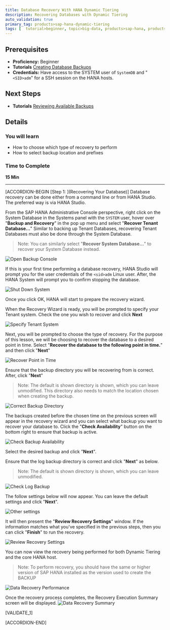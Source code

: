 ```yaml
---
title: Database Recovery With HANA Dynamic Tiering
description: Recovering Databases with Dynamic Tiering
auto_validation: true
primary_tag: products>sap-hana-dynamic-tiering
tags: [  tutorial>beginner, topic>big-data, products>sap-hana, products>sap-hana-dynamic-tiering, products>sap-hana-studio ]
---
```


## Prerequisites
 - **Proficiency:** Beginner
 - **Tutorials** [Creating Database Backups](https://www.sap.com/)
 - **Credentials:** Have access to the SYSTEM user of  `SystemDB` and "`<SID>adm`" for a SSH session on the HANA hosts.


## Next Steps
  - **Tutorials** [Reviewing Available Backups](https://www.sap.com/)

## Details
### You will learn
- How to choose which type of recovery to perform
- How to select backup location and prefixes

### Time to Complete
**15 Min**

---

[ACCORDION-BEGIN [Step 1: ](Recovering Your Database)]
Database recovery can be done either from a command line or from HANA Studio. The preferred way is via HANA Studio.

From the SAP HANA Administrative Console perspective, right click on the System Database in the Systems panel with the `SYSTEM` user, hover over "**Backup and Recovery**" in the pop up menu and select "**Recover Tenant Database...**" Similar to backing up Tenant Databases, recovering Tenant Databases must also be done through the System Database.

> Note: You can similarly select "**Recover System Database...**" to recover your System Database instead.

![Open Backup Console](open-backup-console.png)

If this is your first time performing a database recovery, HANA Studio will prompt you for the user credentials of the `<sid>adm` Linux user. After, the HANA System will prompt you to confirm stopping the database.

![Shut Down System](shut-down-hana.png)

Once you click OK, HANA will start to prepare the recovery wizard.

When the Recovery Wizard is ready, you will be prompted to specify your Tenant system. Check the one you wish to recover and click **Next**

![Specify Tenant System](specify-tenant-database.png)

Next, you will be prompted to choose the type of recovery. For the purpose of this lesson, we will be choosing to recover the database to a desired point in time. Select "**Recover the database to the following point in time.**" and then click "**Next**"

![Recover Point in Time](recovery-time-point.png)

Ensure that the backup directory you will be recovering from is correct. After, click "**Next**"

> Note: The default is shown directory is shown, which you can leave unmodified. This directory also needs to match the location chosen when creating the backup.

![Correct Backup Directory](correct-backup-dir.png)

The backups created before the chosen time on the previous screen will appear in the recovery wizard and you can select what backup you want to recover your database to. Click the "**Check Availability**" button on the bottom right to ensure that backup is active.

![Check Backup Availability](check-backup-availability.png)

Select the desired backup and click "**Next**".

Ensure that the log backup directory is correct and click "**Next**" as below.

> Note: The default is shown directory is shown, which you can leave unmodified.

![Check Log Backup](log-backup.png)

The follow settings below will now appear. You can leave the default settings and click "**Next**".

![Other settings](other-settings.png)

It will then present the "**Review Recovery Settings**" window. If the information matches what you've specified in the previous steps, then you can click "**Finish**" to run the recovery.

![Review Recovery Settings](review-recovery-settings.png)

You can now view the recovery being performed for both Dynamic Tiering and the core HANA host.
> Note: To perform recovery, you should have the same or higher version of SAP HANA installed as the version used to create the BACKUP

![Data Recovery Performance](watch-data-recovery.png)

Once the recovery process completes, the Recovery Execution Summary screen will be displayed.
![Data Recovery Summary](recovery-summary.png)

[VALIDATE_1]

[ACCORDION-END]
